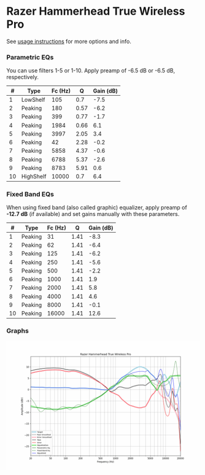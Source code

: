 # Razer Hammerhead True Wireless Pro
See [usage instructions](https://github.com/jaakkopasanen/AutoEq#usage) for more options and info.

### Parametric EQs
You can use filters 1-5 or 1-10. Apply preamp of -6.5 dB or -6.5 dB, respectively.

|   # | Type      |   Fc (Hz) |    Q |   Gain (dB) |
|-----|-----------|-----------|------|-------------|
|   1 | LowShelf  |       105 | 0.7  |        -7.5 |
|   2 | Peaking   |       180 | 0.57 |        -6.2 |
|   3 | Peaking   |       399 | 0.77 |        -1.7 |
|   4 | Peaking   |      1984 | 0.66 |         6.1 |
|   5 | Peaking   |      3997 | 2.05 |         3.4 |
|   6 | Peaking   |        42 | 2.28 |        -0.2 |
|   7 | Peaking   |      5858 | 4.37 |        -0.6 |
|   8 | Peaking   |      6788 | 5.37 |        -2.6 |
|   9 | Peaking   |      8783 | 5.91 |         0.6 |
|  10 | HighShelf |     10000 | 0.7  |         6.4 |

### Fixed Band EQs
When using fixed band (also called graphic) equalizer, apply preamp of **-12.7 dB** (if available) and set gains manually with these parameters.

|   # | Type    |   Fc (Hz) |    Q |   Gain (dB) |
|-----|---------|-----------|------|-------------|
|   1 | Peaking |        31 | 1.41 |        -8.3 |
|   2 | Peaking |        62 | 1.41 |        -6.4 |
|   3 | Peaking |       125 | 1.41 |        -6.2 |
|   4 | Peaking |       250 | 1.41 |        -5.6 |
|   5 | Peaking |       500 | 1.41 |        -2.2 |
|   6 | Peaking |      1000 | 1.41 |         1.9 |
|   7 | Peaking |      2000 | 1.41 |         5.8 |
|   8 | Peaking |      4000 | 1.41 |         4.6 |
|   9 | Peaking |      8000 | 1.41 |        -0.1 |
|  10 | Peaking |     16000 | 1.41 |        12.6 |

### Graphs
![](./Razer%20Hammerhead%20True%20Wireless%20Pro.png)
